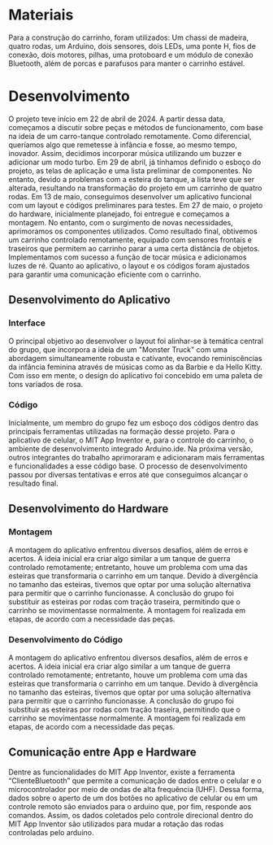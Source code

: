 
# Materiais

Para a construção do carrinho, foram utilizados: 
Um chassi de madeira, quatro rodas, um Arduino, dois sensores, dois LEDs, uma ponte H, fios de conexão, dois motores, pilhas, uma protoboard e um módulo de conexão Bluetooth, além de porcas e parafusos para manter o carrinho estável.

# Desenvolvimento
O projeto teve início em 22 de abril de 2024. A partir dessa data, começamos a discutir sobre peças e métodos de funcionamento, com base na ideia de um carro-tanque controlado remotamente. Como diferencial, queríamos algo que remetesse à infância e fosse, ao mesmo tempo, inovador. Assim, decidimos incorporar música utilizando um buzzer e adicionar um modo turbo.
Em 29 de abril, já tínhamos definido o esboço do projeto, as telas de aplicação e uma lista preliminar de componentes. No entanto, devido a problemas com a esteira do tanque, a lista teve que ser alterada, resultando na transformação do projeto em um carrinho de quatro rodas.
Em 13 de maio, conseguimos desenvolver um aplicativo funcional com um layout e códigos preliminares para testes.
Em 27 de maio, o projeto do hardware, inicialmente planejado, foi entregue e começamos a montagem. No entanto, com o surgimento de novas necessidades, aprimoramos os componentes utilizados.
Como resultado final, obtivemos um carrinho controlado remotamente, equipado com sensores frontais e traseiros que permitem ao carrinho parar a uma certa distância de objetos. Implementamos com sucesso a função de tocar música e adicionamos luzes de ré.
Quanto ao aplicativo, o layout e os códigos foram ajustados para garantir uma comunicação eficiente com o carrinho.

## Desenvolvimento do Aplicativo

### Interface
O principal objetivo ao desenvolver o layout foi alinhar-se à temática central do grupo, que incorpora a ideia de um "Monster Truck" com uma abordagem simultaneamente robusta e cativante, evocando reminiscências da infância feminina através de músicas como as da Barbie e da Hello Kitty. Com isso em mente, o design do aplicativo foi concebido em uma paleta de tons variados de rosa.

### Código
Inicialmente, um membro do grupo fez um esboço dos códigos dentro das principais ferramentas utilizadas na formação desse projeto. Para o aplicativo de celular, o MIT App Inventor e, para o controle do carrinho, o ambiente de desenvolvimento integrado Arduino.ide.
Na próxima versão, outros integrantes do trabalho aprimoraram e adicionaram mais ferramentas e funcionalidades a esse código base. O processo de desenvolvimento passou por diversas tentativas e erros até que conseguimos alcançar o resultado final.

## Desenvolvimento do Hardware

### Montagem

A montagem do aplicativo enfrentou diversos desafios, além de erros e acertos. A ideia inicial era criar algo similar a um tanque de guerra controlado remotamente; entretanto, houve um problema com uma das esteiras que transformaria o carrinho em um tanque. Devido à divergência no tamanho das esteiras, tivemos que optar por uma solução alternativa para permitir que o carrinho funcionasse. A conclusão do grupo foi substituir as esteiras por rodas com tração traseira, permitindo que o carrinho se movimentasse normalmente.
A montagem foi realizada em etapas, de acordo com a necessidade das peças.

### Desenvolvimento do Código

A montagem do aplicativo enfrentou diversos desafios, além de erros e acertos. A ideia inicial era criar algo similar a um tanque de guerra controlado remotamente; entretanto, houve um problema com uma das esteiras que transformaria o carrinho em um tanque. Devido à divergência no tamanho das esteiras, tivemos que optar por uma solução alternativa para permitir que o carrinho funcionasse. A conclusão do grupo foi substituir as esteiras por rodas com tração traseira, permitindo que o carrinho se movimentasse normalmente.
A montagem foi realizada em etapas, de acordo com a necessidade das peças.

## Comunicação entre App e Hardware

Dentre as funcionalidades do MIT App Inventor, existe a ferramenta “ClienteBluetooth” que permite a comunicação de dados entre o celular e o microcontrolador por meio de ondas de alta frequência (UHF). Dessa forma, dados sobre o aperto de um dos botões no aplicativo de celular ou em um controle remoto são enviados para o arduino que, por fim, responde aos comandos. Assim, os dados coletados pelo controle direcional dentro do MIT App Inventor são utilizados para mudar a rotação das rodas controladas pelo arduino.
